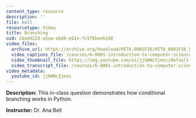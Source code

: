 ```yaml
---
content_type: resource
description: ''
file: null
resourcetype: Video
title: Branching
uid: 2dad9223-a5aa-ebd8-e51e-7c5f6beeb3d8
video_files:
  archive_url: https://archive.org/download/MIT6.0001F16/MIT6_0001F16_Lecture_02_exercise_03_300k.mp4
  video_captions_file: /courses/6-0001-introduction-to-computer-science-and-programming-in-python-fall-2016/6cf9ce0dd66c5255bacd5c6b8d9e8ecd_jjbWNcIjmzc.vtt
  video_thumbnail_file: https://img.youtube.com/vi/jjbWNcIjmzc/default.jpg
  video_transcript_file: /courses/6-0001-introduction-to-computer-science-and-programming-in-python-fall-2016/a640f2f5d6a754f8181ea77a01c60579_jjbWNcIjmzc.pdf
video_metadata:
  youtube_id: jjbWNcIjmzc
---
```


**Description:** This in-class question demonstrates how conditional branching works in Python.

**Instructor:** Dr. Ana Bell